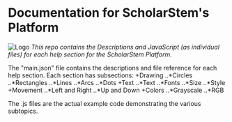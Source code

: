 # **Documentation for ScholarStem's Platform**
![Logo](http://scholarstem.com/wp-content/uploads/2016/04/ScholarStem-Single-Blue-header-Vector.png "ScholarStem Logo")
_This repo contains the Descriptions and JavaScript (as individual files) for each help section for the ScholarStem Platform._

The "main.json" file contains the descriptions and file reference for each help section. Each section has subsections:
+Drawing
..*Circles
..*Rectangles
..*Lines
..*Arcs
..*Dots
+Text
..*Text
..*Fonts
..*Size
..*Style
+Movement
..*Left and Right
..*Up and Down
+Colors
..*Grayscale
..*RGB

The .js files are the actual example code demonstrating the various subtopics.